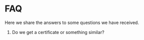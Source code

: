 # FAQ
Here we share the answers to some questions we have received.


1.  Do we get a certificate or something similar?
